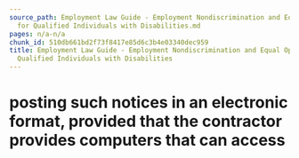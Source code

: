 ```yaml
---
source_path: Employment Law Guide - Employment Nondiscrimination and Equal Opportunity
  for Qualified Individuals with Disabilities.md
pages: n/a-n/a
chunk_id: 510db661bd2f73f8417e85d6c3b4e03340dec959
title: Employment Law Guide - Employment Nondiscrimination and Equal Opportunity for
  Qualified Individuals with Disabilities
---
```

# posting such notices in an electronic format, provided that the contractor provides computers that can access

